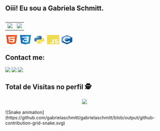 ## Oiii! Eu sou a Gabriela Schmitt. 
<div>
     <table align="left">
  <row>
    <td>
     <!-- Card -->                                                                             
      <img height='172' src='https://github-readme-stats.vercel.app/api?username=gabrielaschmitt&show_icons=true&theme=dracula&include_all_commits=true'>
    </td>
    <td>
      <img height='172' src='https://github-readme-stats.vercel.app/api/top-langs/?username=gabrielaschmitt&layout=compact&langs_count=16&theme=dracula'>
    </td>
  </row>
</table> 
</div>
<div style="display: inline_block"><br>
  <img align="center" alt="Gabi-HTML"   height="30" width="40" src="https://raw.githubusercontent.com/devicons/devicon/master/icons/html5/html5-original.svg">
  <img align="center" alt="Gabi-CSS"    height="30" width="40" src="https://raw.githubusercontent.com/devicons/devicon/master/icons/css3/css3-original.svg">
  <img align="center" alt="Gabi-Python" height="30" width="40" src="https://raw.githubusercontent.com/devicons/devicon/master/icons/python/python-original.svg">
  <img align="center" alt="Gabi-Js"     height="30" width="40" src="https://raw.githubusercontent.com/devicons/devicon/master/icons/javascript/javascript-plain.svg">
  <img align="center" alt="Gabi-C"      height="30" width="40" src="https://raw.githubusercontent.com/devicons/devicon/9f4f5cdb393299a81125eb5127929ea7bfe42889/icons/c/c-original.svg">
</div>
  
  ##

## Contact me:
<div> 
  <a href="https://www.instagram.com/gabs_schmitt/" target="_blank"><img src="https://img.shields.io/badge/-Instagram-%23E4405F?style=for-the-badge&logo=instagram&logoColor=white" target="_blank"></a>
  <a href = "mailto:gabrielacristinaschmitt@gmail.com"><img src="https://img.shields.io/badge/-Gmail-%23333?style=for-the-badge&logo=gmail&logoColor=white" target="_blank"></a>
  <a href="https://www.linkedin.com/in/gabriela-schmitt-364608207/" target="_blank"><img src="https://img.shields.io/badge/-LinkedIn-%230077B5?style=for-the-badge&logo=linkedin&logoColor=white" target="_blank"></a> 

</div>
  
 ## Total de Visitas no perfil :detective: <br>
 <p align="center"> 
   <img alingn="center" src="https://profile-counter.glitch.me/gabrielaschmitt/count.svg" />
 </p>

</p>

<div>
 ![Snake animation](https://github.com/gabrielaschmitt/gabrielaschmitt/blob/output/github-contribution-grid-snake.svg)
</div>

